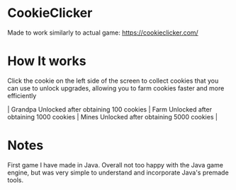 # CookieClicker
Made to work similarly to actual game: https://cookieclicker.com/


# How It works

Click the cookie on the left side of the screen to collect cookies that you can use to unlock upgrades, allowing you to farm cookies faster and more efficiently

| Grandpa Unlocked after obtaining 100 cookies |
Farm Unlocked after obtaining 1000 cookies |
Mines Unlocked after obtaining 5000 cookies |

# Notes

First game I have made in Java. Overall not too happy with the Java game engine, but was very simple to understand and incorporate Java's premade tools. 
